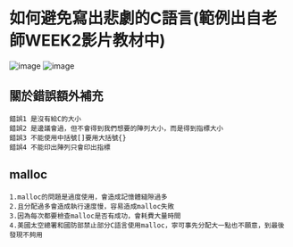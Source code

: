 # 如何避免寫出悲劇的C語言(範例出自老師WEEK2影片教材中)

![image](https://user-images.githubusercontent.com/81726807/173249886-a7d2ce19-bb3f-419c-b087-45fe0862bd14.png)
![image](https://user-images.githubusercontent.com/81726807/173250217-b162f8b9-568f-4265-91d8-054ca3eaad29.png)

## 關於錯誤額外補充
```
錯誤1 是沒有給C的大小
錯誤2 是邊議會過，但不會得到我們想要的陣列大小，而是得到指標大小
錯誤3 不能使用中括號[]要用大括號{}
錯誤4 不能印出陣列只會印出指標
```
## malloc
```
1.malloc的問題是過度使用，會造成記憶體縫隙過多
2.且分配過多會造成執行速度慢，容易造成malloc失敗
3.因為每次都要檢查malloc是否有成功，會耗費大量時間
4.美國太空總署和國防部禁止部分C語言使用malloc，寧可事先分配大一點也不願意，到最後發現不夠用
```
